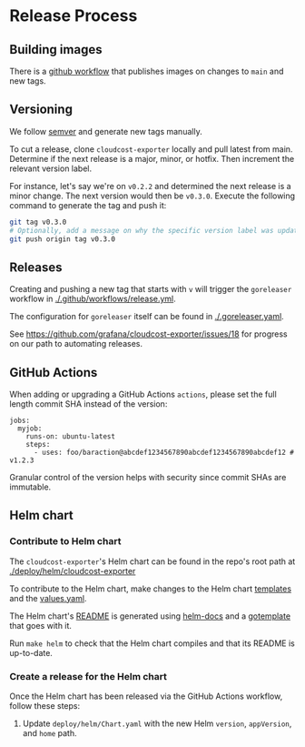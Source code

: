 # Release Process

## Building images

There is a [github workflow](../../.github/workflows/docker.yml) that publishes images on changes to `main` and new tags.

## Versioning

We follow [semver](https://semver.org/) and generate new tags manually.

To cut a release, clone `cloudcost-exporter` locally and pull latest from main.
Determine if the next release is a major, minor, or hotfix.
Then increment the relevant version label.

For instance, let's say we're on `v0.2.2` and determined the next release is a minor change.
The next version would then be `v0.3.0`.
Execute the following command to generate the tag and push it:

```sh
git tag v0.3.0
# Optionally, add a message on why the specific version label was updated: git tag v0.3.0 -m "Adds liveness probes with backwards compatibility"
git push origin tag v0.3.0
```

## Releases

Creating and pushing a new tag that starts with `v` will trigger the `goreleaser` workflow in [./.github/workflows/release.yml](https://github.com/grafana/cloudcost-exporter/tree/main/.github/workflows/release.yml).

The configuration for `goreleaser` itself can be found in [./.goreleaser.yaml](https://github.com/grafana/cloudcost-exporter/blob/main/.goreleaser.yaml).

See https://github.com/grafana/cloudcost-exporter/issues/18 for progress on our path to automating releases.

## GitHub Actions

When adding or upgrading a GitHub Actions `actions`, please set the full length commit SHA instead of the version:

```
jobs:
  myjob:
    runs-on: ubuntu-latest
    steps:
      - uses: foo/baraction@abcdef1234567890abcdef1234567890abcdef12 # v1.2.3
```

Granular control of the version helps with security since commit SHAs are immutable.

## Helm chart

### Contribute to Helm chart

The `cloudcost-exporter`'s Helm chart can be found in the repo's root path at [./deploy/helm/cloudcost-exporter](../../deploy/helm/cloudcost-exporter/README.md)

To contribute to the Helm chart, make changes to the Helm chart [templates](../../deploy/helm/cloudcost-exporter/templates/) and the [values.yaml](../../deploy/helm/cloudcost-exporter/values.yaml).

The Helm chart's [README](../../deploy/helm/cloudcost-exporter/README.md) is generated using [helm-docs](https://github.com/norwoodj/helm-docs) and a [gotemplate](../../deploy/helm/cloudcost-exporter/README.md.gotmpl) that goes with it.

Run `make helm` to check that the Helm chart compiles and that its README is up-to-date.

### Create a release for the Helm chart

Once the Helm chart has been released via the GitHub Actions workflow, follow these steps:

1. Update `deploy/helm/Chart.yaml` with the new Helm `version`, `appVersion`, and `home` path.
